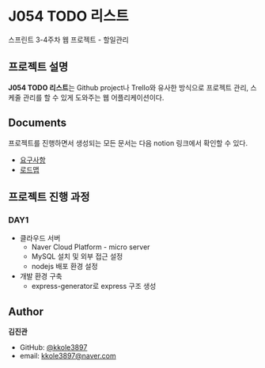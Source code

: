 # J054 TODO 리스트
스프린트 3-4주차 웹 프로젝트 - 할일관리

## 프로젝트 설명

**J054 TODO 리스트**는 Github project나 Trello와 유사한 방식으로 프로젝트 관리, 스케줄 관리를 할 수 있게 도와주는 웹 어플리케이션이다.

## Documents

프로젝트를 진행하면서 생성되는 모든 문서는 다음 notion 링크에서 확인할 수 있다.
- [요구사항](https://www.notion.so/kkole3897/dc4fa9c833d3405bb07637bbd9696204)
- [로드맵](https://www.notion.so/kkole3897/b459f2157bce42f99dcb9ff09253767c?v=194ca07169704d90b3c4532bc4b42d0f)

## 프로젝트 진행 과정

### DAY1

- 클라우드 서버
  - Naver Cloud Platform - micro server
  - MySQL 설치 및 외부 접근 설정
  - nodejs 배포 환경 설정
- 개발 환경 구축
  - express-generator로 express 구조 생성

## Author

**김진관**

- GitHub: [@kkole3897](https://github.com/kkole3897)
- email: kkole3897@naver.com

